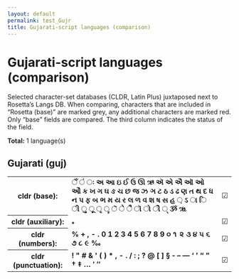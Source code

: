 ```yaml
---
layout: default
permalink: test_Gujr
title: Gujarati-script languages (comparison)
---
```


# Gujarati-script languages (comparison)

Selected character-set databases (CLDR, Latin Plus) juxtaposed next to Rosetta’s Langs DB. When comparing, characters that are included in “Rosetta (base)” are marked grey, any additional characters are marked red. Only “base” fields are compared. The third column indicates the status of the field.

**Total:** 1 language(s)

## Gujarati (guj)

<table>
 <tr><th>cldr (base):</th><td><strong>ઁ</strong> <strong>ં</strong> <strong>ઃ</strong> <strong>અ</strong> <strong>આ</strong> <strong>ઇ</strong> <strong>ઈ</strong> <strong>ઉ</strong> <strong>ઊ</strong> <strong>ઋ</strong> <strong>ઍ</strong> <strong>એ</strong> <strong>ઐ</strong> <strong>ઑ</strong> <strong>ઓ</strong> <strong>ઔ</strong> <strong>ક</strong> <strong>ખ</strong> <strong>ગ</strong> <strong>ઘ</strong> <strong>ઙ</strong> <strong>ચ</strong> <strong>છ</strong> <strong>જ</strong> <strong>ઝ</strong> <strong>ઞ</strong> <strong>ટ</strong> <strong>ઠ</strong> <strong>ડ</strong> <strong>ઢ</strong> <strong>ણ</strong> <strong>ત</strong> <strong>થ</strong> <strong>દ</strong> <strong>ધ</strong> <strong>ન</strong> <strong>પ</strong> <strong>ફ</strong> <strong>બ</strong> <strong>ભ</strong> <strong>મ</strong> <strong>ય</strong> <strong>ર</strong> <strong>લ</strong> <strong>ળ</strong> <strong>વ</strong> <strong>શ</strong> <strong>ષ</strong> <strong>સ</strong> <strong>હ</strong> <strong>઼</strong> <strong>ઽ</strong> <strong>ા</strong> <strong>િ</strong> <strong>ી</strong> <strong>ુ</strong> <strong>ૂ</strong> <strong>ૃ</strong> <strong>ૄ</strong> <strong>ૅ</strong> <strong>ે</strong> <strong>ૈ</strong> <strong>ૉ</strong> <strong>ો</strong> <strong>ૌ</strong> <strong>્</strong> <strong>ૐ</strong> <strong>ૠ</strong> </td><td>☑︎</td></tr>
<tr><th>cldr (auxiliary):</th><td><strong>૰</strong> <strong>‌</strong> <strong>‍</strong> </td><td>☑︎</td></tr>
<tr><th>cldr (numbers):</th><td><strong>%</strong> <strong>+</strong> <strong>,</strong> <strong>-</strong> <strong>.</strong> <strong>0</strong> <strong>1</strong> <strong>2</strong> <strong>3</strong> <strong>4</strong> <strong>5</strong> <strong>6</strong> <strong>7</strong> <strong>8</strong> <strong>9</strong> <strong>૦</strong> <strong>૧</strong> <strong>૨</strong> <strong>૩</strong> <strong>૪</strong> <strong>૫</strong> <strong>૬</strong> <strong>૭</strong> <strong>૮</strong> <strong>૯</strong> <strong>‰</strong> </td><td>☑︎</td></tr>
<tr><th>cldr (punctuation):</th><td><strong>!</strong> <strong>"</strong> <strong>#</strong> <strong>&</strong> <strong>'</strong> <strong>(</strong> <strong>)</strong> <strong>*</strong> <strong>,</strong> <strong>-</strong> <strong>.</strong> <strong>/</strong> <strong>:</strong> <strong>;</strong> <strong>?</strong> <strong>@</strong> <strong>[</strong> <strong>]</strong> <strong>§</strong> <strong>‐</strong> <strong>–</strong> <strong>—</strong> <strong>‘</strong> <strong>’</strong> <strong>“</strong> <strong>”</strong> <strong>†</strong> <strong>‡</strong> <strong>…</strong> <strong>′</strong> <strong>″</strong> </td><td>☑︎</td></tr>
 </table>

